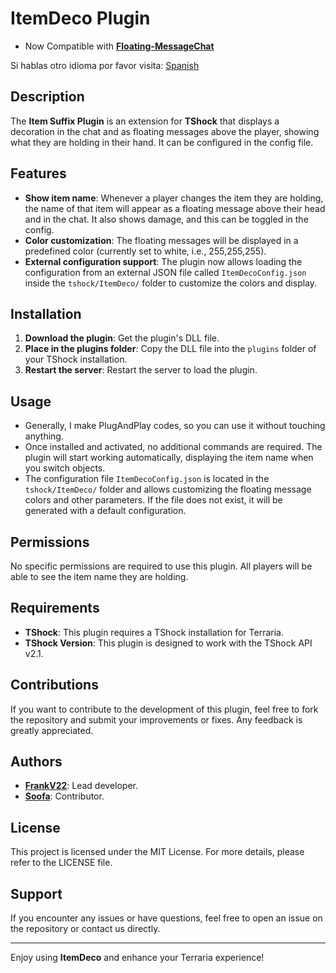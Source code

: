 # ItemDeco Plugin
- Now Compatible with **[Floating-MessageChat](https://github.com/itsFrankV22/FloatingText-Chat)**

Si hablas otro idioma por favor visita: [Spanish](https://github.com/itsFrankV22/ItemSuffixBelowName/blob/master/READMESpanish.md)

## Description

The **Item Suffix Plugin** is an extension for **TShock** that displays a decoration in the chat and as floating messages above the player, showing what they are holding in their hand. It can be configured in the config file.

## Features

- **Show item name**: Whenever a player changes the item they are holding, the name of that item will appear as a floating message above their head and in the chat. It also shows damage, and this can be toggled in the config.
- **Color customization**: The floating messages will be displayed in a predefined color (currently set to white, i.e., 255,255,255).
- **External configuration support**: The plugin now allows loading the configuration from an external JSON file called `ItemDecoConfig.json` inside the `tshock/ItemDeco/` folder to customize the colors and display.

## Installation

1. **Download the plugin**: Get the plugin's DLL file.
2. **Place in the plugins folder**: Copy the DLL file into the `plugins` folder of your TShock installation.
3. **Restart the server**: Restart the server to load the plugin.

## Usage

- Generally, I make PlugAndPlay codes, so you can use it without touching anything.
- Once installed and activated, no additional commands are required. The plugin will start working automatically, displaying the item name when you switch objects.
- The configuration file `ItemDecoConfig.json` is located in the `tshock/ItemDeco/` folder and allows customizing the floating message colors and other parameters. If the file does not exist, it will be generated with a default configuration.

## Permissions

No specific permissions are required to use this plugin. All players will be able to see the item name they are holding.

## Requirements

- **TShock**: This plugin requires a TShock installation for Terraria.
- **TShock Version**: This plugin is designed to work with the TShock API v2.1.

## Contributions

If you want to contribute to the development of this plugin, feel free to fork the repository and submit your improvements or fixes. Any feedback is greatly appreciated.

## Authors

- **[FrankV22](https://github.com/itsFrankV22)**: Lead developer.
- **[Soofa](https://github.com/Soof4)**: Contributor.

## License

This project is licensed under the MIT License. For more details, please refer to the LICENSE file.

## Support

If you encounter any issues or have questions, feel free to open an issue on the repository or contact us directly.

---

Enjoy using **ItemDeco** and enhance your Terraria experience!

